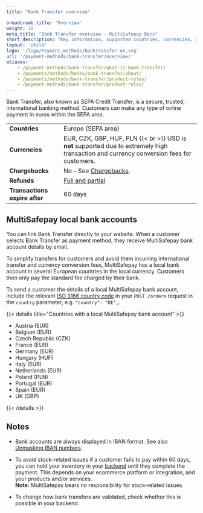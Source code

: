```yaml
---
title: "Bank Transfer overview"

breadcrumb_title: 'Overview'
weight: 10
meta_title: "Bank Transfer overview - MultiSafepay Docs"
short_description: "Key information, supported countries, currencies, and features"
layout: 'child'
logo: '/logo/Payment_methods/banktransfer-en.svg'
url: '/payment-methods/bank-transfer/overview/'
aliases: 
    - /payment-methods/bank-transfer/what-is-bank-transfer/
    - /payments/methods/banks/bank-transfer/about/
    - /payments/methods/bank-transfer/product-rules/
    - /payment-methods/bank-transfer/product-rules/
---
```

Bank Transfer, also known as SEPA Credit Transfer, is a secure, trusted, international banking method. Customers can make any type of online payment in euros within the SEPA area. 

|   |   |   
|---|---|
| **Countries** | Europe (SEPA area) | 
| **Currencies** | EUR, CZK, GBP, HUF, PLN {{< br >}} USD is **not** supported due to extremely high transaction and currency conversion fees for customers. |
| **Chargebacks**  | No – See [Chargebacks](/payments/chargebacks/). | 
| **Refunds** | [Full and partial](/refunds/full-partial/) |
| **Transactions expire after**  | 60 days | 

## MultiSafepay local bank accounts

You can link Bank Transfer directly to your website. When a customer selects Bank Transfer as payment method, they receive MultiSafepay bank account details by email.

To simplify transfers for customers and avoid them incurring international transfer and currency conversion fees, MultiSafepay has a local bank account in several European countries in the local currency. Customers then only pay the standard fee charged by their bank.

To send a customer the details of a local MultiSafepay bank account, include the relevant [ISO 3166 country code](https://www.iso.org/iso-3166-country-codes.html) in your `POST /orders` request in the `country` parameter, e.g. `"country": "DE",`.

{{< details title="Countries with a local MultiSafepay bank account" >}} 

- Austria (EUR)
- Belgium (EUR)
- Czech Republic (CZK)
- France (EUR)
- Germany (EUR)
- Hungary (HUF)
- Italy (EUR)
- Netherlands (EUR)
- Poland (PLN)
- Portugal (EUR)
- Spain (EUR)
- UK (GBP)

{{< /details >}}

## Notes 

- Bank accounts are always displayed in IBAN format. See also [Unmasking IBAN numbers](/developer/api/masking-iban-numbers/).

- To avoid stock-related issues if a customer fails to pay within 60 days, you can hold your inventory in your [backend](/glossaries/multisafepay-glossary/#backend) until they complete the payment.  This&nbsp;depends on your ecommerce platform or integration, and your products and/or services.  
**Note:** MultiSafepay bears no responsibility for stock-related issues.

- To change how bank transfers are validated, check whether this is possible in your backend.






